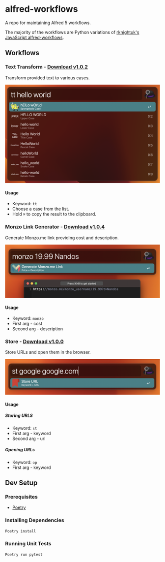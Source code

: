 # alfred-workflows
A repo for maintaining Alfred 5 workflows.

The majority of the workflows are Python variations of [rknightuk's JavaScript alfred-workflows](https://github.com/rknightuk/alfred-workflows).

## Workflows
### Text Transform - [Download v1.0.2](workflows/text_transform/text_transform.alfredworkflow)

Transform provided text to various cases.

![text_transform screenshot](workflows/text_transform/src/text_transform_screenshot.png)


#### Usage
- Keyword: `tt`
- Choose a case from the list.
- Hold `⌘` to copy the result to the clipboard.




### Monzo Link Generator - [Download v1.0.4](workflows/monzo/monzo.alfredworkflow)

Generate Monzo.me link providing cost and description.

![monzo-link-generator screenshot](workflows/monzo/src/monzo_screenshot.png)

#### Usage
- Keyword: `monzo`
- First arg - cost
- Second arg - description


### Store - [Download v1.0.0](workflows/store/store.alfredworkflow)

Store URLs and open them in the browser.

![store screenshot](workflows/store/src/store_screenshot.png)

#### Usage
##### Storing URLS
- Keyword: `st`
- First arg - keyword
- Second arg - url

##### Opening URLs
- Keyword: `op`
- First arg - keyword


## Dev Setup
### Prerequisites
- [Poetry](https://python-poetry.org/docs/#installation)

### Installing Dependencies
```bash
Poetry install
```

### Running Unit Tests
```bash
Poetry run pytest
```